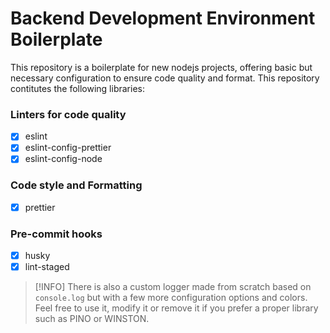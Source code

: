 # Backend Development Environment Boilerplate

This repository is a boilerplate for new nodejs projects, offering basic but necessary configuration to ensure code quality and format. This repository contitutes the following libraries:

### Linters for code quality

- [X] eslint
- [X] eslint-config-prettier
- [X] eslint-config-node

### Code style and Formatting
- [X] prettier

### Pre-commit hooks
- [X] husky
- [X] lint-staged

> [!INFO]
> There is also a custom logger made from scratch based on `console.log` but with a few more configuration options and colors. Feel free to use it, modify it or remove it if you prefer a proper library such as PINO or WINSTON.
